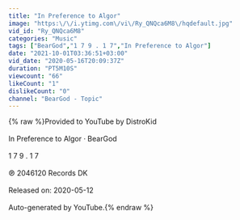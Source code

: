```yaml
---
title: "In Preference to Algor"
image: "https:\/\/i.ytimg.com\/vi\/Ry_QNQca6M8\/hqdefault.jpg"
vid_id: "Ry_QNQca6M8"
categories: "Music"
tags: ["BearGod","1 7 9 . 1 7","In Preference to Algor"]
date: "2021-10-01T03:36:51+03:00"
vid_date: "2020-05-16T20:09:37Z"
duration: "PT5M10S"
viewcount: "66"
likeCount: "1"
dislikeCount: "0"
channel: "BearGod - Topic"
---
```

{% raw %}Provided to YouTube by DistroKid<br /><br />In Preference to Algor · BearGod<br /><br />1 7 9 . 1 7<br /><br />℗ 2046120 Records DK<br /><br />Released on: 2020-05-12<br /><br />Auto-generated by YouTube.{% endraw %}

